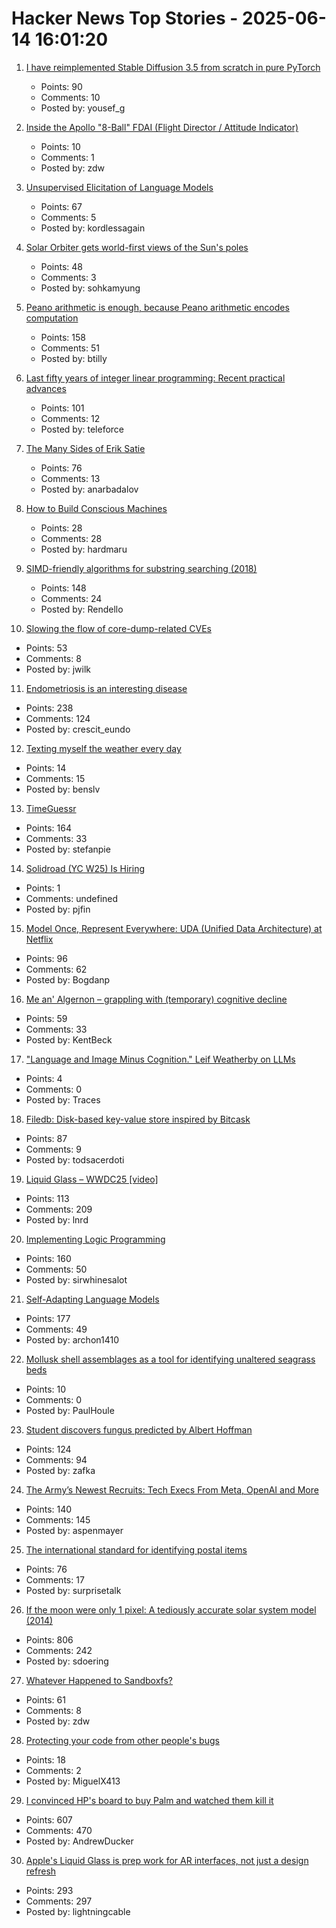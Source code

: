 # Hacker News Top Stories - 2025-06-14 16:01:20

1. [I have reimplemented Stable Diffusion 3.5 from scratch in pure PyTorch](https://github.com/yousef-rafat/miniDiffusion)
   - Points: 90
   - Comments: 10
   - Posted by: yousef_g

2. [Inside the Apollo "8-Ball" FDAI (Flight Director / Attitude Indicator)](https://www.righto.com/2025/06/inside-apollo-fdai.html)
   - Points: 10
   - Comments: 1
   - Posted by: zdw

3. [Unsupervised Elicitation of Language Models](https://arxiv.org/abs/2506.10139)
   - Points: 67
   - Comments: 5
   - Posted by: kordlessagain

4. [Solar Orbiter gets world-first views of the Sun's poles](https://www.esa.int/Science_Exploration/Space_Science/Solar_Orbiter/Solar_Orbiter_gets_world-first_views_of_the_Sun_s_poles)
   - Points: 48
   - Comments: 3
   - Posted by: sohkamyung

5. [Peano arithmetic is enough, because Peano arithmetic  encodes computation](https://math.stackexchange.com/a/5075056/6708)
   - Points: 158
   - Comments: 51
   - Posted by: btilly

6. [Last fifty years of integer linear programming: Recent practical advances](https://inria.hal.science/hal-04776866v1)
   - Points: 101
   - Comments: 12
   - Posted by: teleforce

7. [The Many Sides of Erik Satie](https://thereader.mitpress.mit.edu/the-many-sides-of-erik-satie/)
   - Points: 76
   - Comments: 13
   - Posted by: anarbadalov

8. [How to Build Conscious Machines](https://osf.io/preprints/thesiscommons/wehmg_v1)
   - Points: 28
   - Comments: 28
   - Posted by: hardmaru

9. [SIMD-friendly algorithms for substring searching (2018)](http://0x80.pl/notesen/2016-11-28-simd-strfind.html)
   - Points: 148
   - Comments: 24
   - Posted by: Rendello

10. [Slowing the flow of core-dump-related CVEs](https://lwn.net/SubscriberLink/1024160/f18b880c8cd1eef1/)
   - Points: 53
   - Comments: 8
   - Posted by: jwilk

11. [Endometriosis is an interesting disease](https://www.owlposting.com/p/endometriosis-is-an-incredibly-interesting)
   - Points: 238
   - Comments: 124
   - Posted by: crescit_eundo

12. [Texting myself the weather every day](https://bensilverman.co.uk/posts/daily-weather-sms/)
   - Points: 14
   - Comments: 15
   - Posted by: benslv

13. [TimeGuessr](https://timeguessr.com/)
   - Points: 164
   - Comments: 33
   - Posted by: stefanpie

14. [Solidroad (YC W25) Is Hiring](https://solidroad.com/careers)
   - Points: 1
   - Comments: undefined
   - Posted by: pjfin

15. [Model Once, Represent Everywhere: UDA (Unified Data Architecture) at Netflix](https://netflixtechblog.com/uda-unified-data-architecture-6a6aee261d8d)
   - Points: 96
   - Comments: 62
   - Posted by: Bogdanp

16. [Me an' Algernon – grappling with (temporary) cognitive decline](https://tidyfirst.substack.com/p/me-an-algernon)
   - Points: 59
   - Comments: 33
   - Posted by: KentBeck

17. ["Language and Image Minus Cognition." Leif Weatherby on LLMs](https://www.jhiblog.org/2025/06/11/language-and-image-minus-cognition-an-interview-with-leif-weatherby/)
   - Points: 4
   - Comments: 0
   - Posted by: Traces

18. [Filedb: Disk-based key-value store inspired by Bitcask](https://github.com/rajivharlalka/filedb)
   - Points: 87
   - Comments: 9
   - Posted by: todsacerdoti

19. [Liquid Glass – WWDC25 [video]](https://developer.apple.com/videos/play/wwdc2025/219)
   - Points: 113
   - Comments: 209
   - Posted by: lnrd

20. [Implementing Logic Programming](https://btmc.substack.com/p/implementing-logic-programming)
   - Points: 160
   - Comments: 50
   - Posted by: sirwhinesalot

21. [Self-Adapting Language Models](https://arxiv.org/abs/2506.10943)
   - Points: 177
   - Comments: 49
   - Posted by: archon1410

22. [Mollusk shell assemblages as a tool for identifying unaltered seagrass beds](https://www.int-res.com/abstracts/meps/v760/meps14839)
   - Points: 10
   - Comments: 0
   - Posted by: PaulHoule

23. [Student discovers fungus predicted by Albert Hoffman](https://wvutoday.wvu.edu/stories/2025/06/02/wvu-student-makes-long-awaited-discovery-of-mystery-fungus-sought-by-lsd-s-inventor)
   - Points: 124
   - Comments: 94
   - Posted by: zafka

24. [The Army’s Newest Recruits: Tech Execs From Meta, OpenAI and More](https://www.wsj.com/tech/army-reserve-tech-executives-meta-palantir-796f5360)
   - Points: 140
   - Comments: 145
   - Posted by: aspenmayer

25. [The international standard for identifying postal items](https://www.akpain.net/blog/s10-upu/)
   - Points: 76
   - Comments: 17
   - Posted by: surprisetalk

26. [If the moon were only 1 pixel: A tediously accurate solar system model (2014)](https://joshworth.com/dev/pixelspace/pixelspace_solarsystem.html)
   - Points: 806
   - Comments: 242
   - Posted by: sdoering

27. [Whatever Happened to Sandboxfs?](https://blogsystem5.substack.com/p/whatever-happened-to-sandboxfs)
   - Points: 61
   - Comments: 8
   - Posted by: zdw

28. [Protecting your code from other people's bugs](https://doi.org/10.1145/3733699)
   - Points: 18
   - Comments: 2
   - Posted by: MiguelX413

29. [I convinced HP's board to buy Palm and watched them kill it](https://philmckinney.substack.com/p/i-convinced-hps-board-to-buy-palm)
   - Points: 607
   - Comments: 470
   - Posted by: AndrewDucker

30. [Apple's Liquid Glass is prep work for AR interfaces, not just a design refresh](https://omc345.substack.com/p/from-skeuomorphic-to-liquid-glass)
   - Points: 293
   - Comments: 297
   - Posted by: lightningcable

